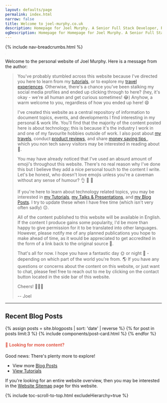 ```yaml
---
layout: defaults/page
permalink: index.html
narrow: false
title: Welcome to joel-murphy.co.uk
description: Homepage for Joel Murphy. A Senior Full Stack Developer, R&D, Cloud, DevOps, Infrastructure, and SysAdmin specialist from Cardiff, Wales, UK.
ogDescription: Homepage for Homepage for Joel Murphy. A Senior Full Stack Developer, R&D, Cloud, DevOps, Infrastructure, and SysAdmin specialist from Cardiff, Wales, UK. 
---
```


{% include nav-breadcrumbs.html %}
          
<div class="card mb-3">
    <img class="card-img-top lazy-img" data-src="static/img/joel-cloud-native-wales.jpg" src="data:image/gif;base64,R0lGODlhAQABAIAAAMLCwgAAACH5BAAAAAAALAAAAAABAAEAAAICRAEAOw==" title="Joel at Cloud Native Wales meetup in Cardiff" alt="Joel at Cloud Native Wales meetup in Cardiff" />
</div>

Welcome to the personal website of Joel Murphy. Here is a message from the author:

> You've probably stumbled across this website because I've directed you here to learn from my [tutorials](/tutorials), or to explore my [travel experiences](/travel.html). Otherwise, there's a chance you've been stalking my social media profiles and ended up clicking through to here? (hey, it's okay - we're all human and get curious sometimes! <span class="normal-text">😂</span>) Anyhow, a warm welcome to you, regardless of how you ended up here! <span class="normal-text">😄</span>
>
> I've created this website as a central repository of information to document topics, events, and developments I find interesting in my personal & work life. You'll find that the majority of the content posted here is about technology; this is because it's the industry I work in and one of my favourite hobbies outside of work. I also post about [my travels](/travel), conduct [product reviews](list/product-reviews), and share [money saving tips ](list/money-saving), which you non tech savvy visitors may be interested in reading about <span class="normal-text">📖</span>. 
>
> You may have already noticed that I've used an absurd amount of emoji's throughout this website. There's no real reason why I've done this but I believe they add a nice personal touch to the content I write. Let's be honest, who doesn't love emojis unless you're a caveman without any sense of humour? <span class="normal-text">👌 🥰 💯</span>
>
> If you're here to learn about technology related topics, you may be interested in [my Tutorials](/tutorials), [my Talks & Presentations](/list/talks-presentations), and [my Blog Posts](/blog). I try to update these when I have free time (which isn't very often sadly) <span class="normal-text">😔</span>.
>
> All of the content published to this website will be available in English. If the content I produce gains some popularity, I'd be more than happy to give permission for it to be translated into other languages. However, please notify me of any planned publications you hope to make ahead of time, as it would be appreciated to get accredited in the form of a link back to the original source <span class="normal-text">🔗</span>.
>
> That's all for now. I hope you have a fantastic day <span class="normal-text">🌞</span> or night <span class="normal-text">🌝</span> - depending on which part of the world you're from. <span class="normal-text">🌎</span> If you have any questions or concerns about the content on this website, or just want to chat, please feel free to reach out to me by clicking on the contact button located in the side bar of this website. 
>
> Cheers! <span class="normal-text">🍻🍻🍻</span>
>
>-- Joel

------

## Recent Blog Posts
{% assign posts = site.blogposts | sort: 'date' | reverse %}
{% for post in posts limit:3 %}
{% include components/post-card.html %}
{% endfor %}

<h4 style="color:#dd4b39;font-weight:600;">👀 Looking for more content?</h4>
Good news: There's plenty more to explore!

- View more [Blog Posts](/blog/)
- [View Tutorials](/tutorials/)

If you're looking for an entire website overview, then you may be interested in the [Website Sitemap](/sitemap.html) page for this website.

{% include toc-scroll-to-top.html excludeHierarchy=true %}
